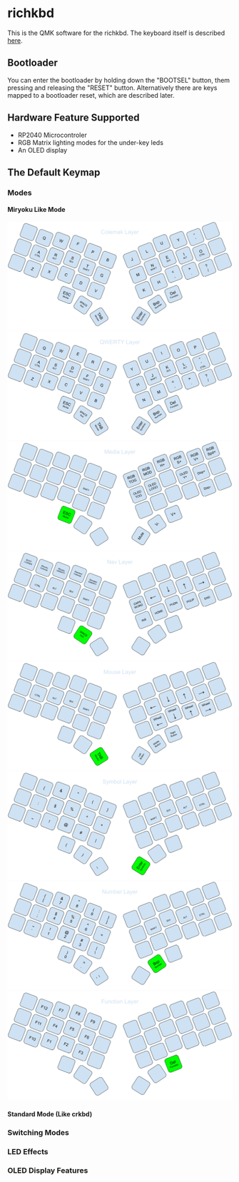 # richkbd

This is the QMK software for the richkbd. The keyboard itself is described [here](https://github.com/rvnash/richkbd).

## Bootloader

You can enter the bootloader by holding down the "BOOTSEL" button, them pressing and releasing the "RESET" button. Alternatively there are keys mapped to a bootloader reset, which are described later.

## Hardware Feature Supported

- RP2040 Microcontroler
- RGB Matrix lighting modes for the under-key leds
- An OLED display

## The Default Keymap

### Modes

#### Miryoku Like Mode

![Colemak Layer](./images/Miry%20Colemak.svg)
![QWERTY Layer](./images/Miry%20QWERTY.svg)
![Media Layer](./images/Miry%20Media.svg)
![Nav Layer](./images/Miry%20Nav.svg)
![Mouse Layer](./images/Miry%20Mouse.svg)
![Symbol Layer](./images/Miry%20Sym.svg)
![Number Layer](./images/Miry%20Num.svg)
![Function Layer](./images/Miry%20Function.svg)


#### Standard Mode (Like crkbd)

### Switching Modes

### LED Effects

### OLED Display Features

